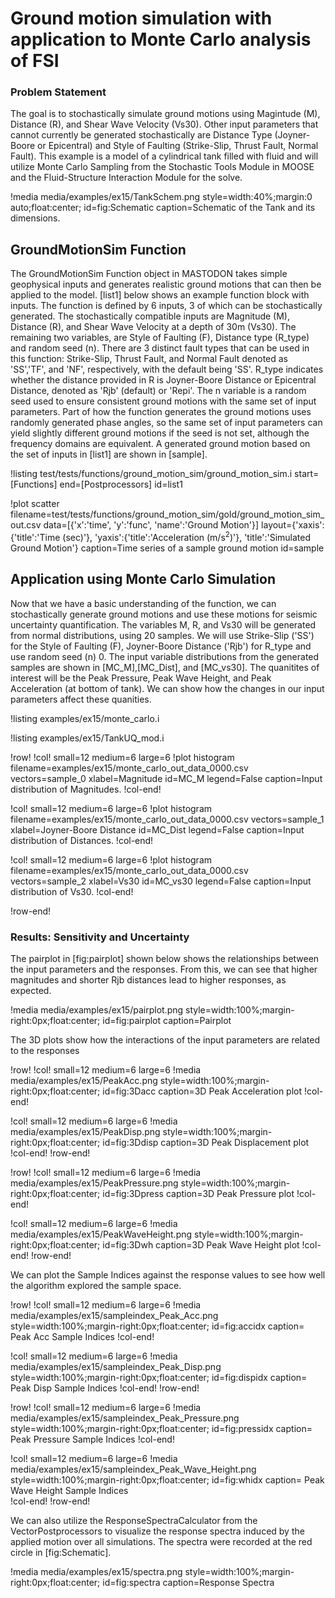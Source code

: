 # Ground motion simulation with application to Monte Carlo analysis of FSI


### Problem Statement

The goal is to stochastically simulate ground motions using Magintude (M), Distance (R), and Shear Wave Velocity (Vs30). Other input parameters that cannot currently be generated stochastically
are Distance Type (Joyner-Boore or Epicentral) and Style of Faulting (Strike-Slip, Thrust Fault, Normal Fault). This example is a model of a cylindrical tank filled with fluid and will utilize Monte Carlo Sampling from the Stochastic Tools
Module in MOOSE and the Fluid-Structure Interaction Module for the solve.


!media media/examples/ex15/TankSchem.png
       style=width:40%;margin:0 auto;float:center;
       id=fig:Schematic
       caption=Schematic of the Tank and its dimensions.


## GroundMotionSim Function

The GroundMotionSim Function object in MASTODON takes simple geophysical inputs and generates realistic ground motions that can then be applied to the model. [list1] below shows an example function block with inputs. The function is defined by 6 inputs, 3 of which can be stochastically generated. The stochastically compatible inputs are Magnitude (M), Distance (R), and Shear Wave Velocity at a depth of 30m (Vs30). The remaining two variables, are Style of Faulting (F), Distance type (R_type) and random seed (n). There are 3 distinct fault types that can be used in this function: Strike-Slip, Thrust Fault, and Normal Fault denoted as 'SS','TF', and 'NF', respectively, with the default being 'SS'. R_type indicates whether the distance provided in R is Joyner-Boore Distance or Epicentral Distance, denoted as 'Rjb' (default) or 'Repi'. The n variable is a random seed used to ensure consistent ground motions with the same set of input parameters. Part of how the function generates the ground motions uses randomly generated phase angles, so the same set of input parameters can yield slightly different ground motions if the seed is not set, although the frequency domains are equivalent. A generated ground motion based on the set of inputs in [list1] are shown in [sample]. 


!listing test/tests/functions/ground_motion_sim/ground_motion_sim.i start=[Functions] end=[Postprocessors] id=list1


!plot scatter filename=test/tests/functions/ground_motion_sim/gold/ground_motion_sim_out.csv
              data=[{'x':'time', 'y':'func', 'name':'Ground Motion'}]
              layout={'xaxis':{'title':'Time (sec)'},
                      'yaxis':{'title':'Acceleration (m/s<sup>2</sup>)'},
                      'title':'Simulated Ground Motion'}
              caption=Time series of a sample ground motion
              id=sample


## Application using Monte Carlo Simulation

Now that we have a basic understanding of the function, we can stochastically generate ground motions and use these motions for seismic uncertainty quantification. The variables M, R, and Vs30 will be generated from normal distributions, using 20 samples. We will use Strike-Slip ('SS') for the Style of Faulting (F), Joyner-Boore Distance ('Rjb') for R_type and use random seed (n) 0. The input variable distributions from the generated samples are shown in [MC_M],[MC_Dist], and [MC_vs30]. The quanitites of interest will be the Peak Pressure, Peak Wave Height, and Peak Acceleration (at bottom of tank). We can show how the changes in our input parameters affect these quanities.

!listing examples/ex15/monte_carlo.i

!listing examples/ex15/TankUQ_mod.i

!row!
!col! small=12 medium=6 large=6
!plot histogram filename=examples/ex15/monte_carlo_out_data_0000.csv
                vectors=sample_0
                xlabel=Magnitude
                id=MC_M
                legend=False
                caption=Input distribution of Magnitudes.
!col-end!

!col! small=12 medium=6 large=6
!plot histogram filename=examples/ex15/monte_carlo_out_data_0000.csv
                vectors=sample_1
                xlabel=Joyner-Boore Distance
                id=MC_Dist
                legend=False
                caption=Input distribution of Distances.
!col-end!

!col! small=12 medium=6 large=6
!plot histogram filename=examples/ex15/monte_carlo_out_data_0000.csv
                vectors=sample_2
                xlabel=Vs30
                id=MC_vs30
                legend=False
                caption=Input distribution of Vs30.
!col-end!

!row-end!

### Results: Sensitivity and Uncertainty

The pairplot in [fig:pairplot] shown below shows the relationships between the input parameters and the responses. From this, we can see that higher magnitudes and shorter Rjb distances lead to higher responses, as expected.

!media media/examples/ex15/pairplot.png
       style=width:100%;margin-right:0px;float:center;
       id=fig:pairplot
       caption=Pairplot


The 3D plots show how the interactions of the input parameters are related to the responses

!row!
!col! small=12 medium=6 large=6
!media media/examples/ex15/PeakAcc.png
       style=width:100%;margin-right:0px;float:center;
       id=fig:3Dacc
       caption=3D Peak Acceleration plot
!col-end!

!col! small=12 medium=6 large=6
!media media/examples/ex15/PeakDisp.png
       style=width:100%;margin-right:0px;float:center;
       id=fig:3Ddisp
       caption=3D Peak Displacement plot
!col-end!
!row-end!

!row!
!col! small=12 medium=6 large=6
!media media/examples/ex15/PeakPressure.png
       style=width:100%;margin-right:0px;float:center;
       id=fig:3Dpress
       caption=3D Peak Pressure plot
!col-end!

!col! small=12 medium=6 large=6
!media media/examples/ex15/PeakWaveHeight.png
       style=width:100%;margin-right:0px;float:center;
       id=fig:3Dwh
       caption=3D Peak Wave Height plot
!col-end!
!row-end!

We can plot the Sample Indices against the response values to see how well the algorithm explored the sample space.

!row!
!col! small=12 medium=6 large=6
!media media/examples/ex15/sampleindex_Peak_Acc.png
       style=width:100%;margin-right:0px;float:center;
       id=fig:accidx
       caption= Peak Acc Sample Indices
!col-end!

!col! small=12 medium=6 large=6
!media media/examples/ex15/sampleindex_Peak_Disp.png
       style=width:100%;margin-right:0px;float:center;
       id=fig:dispidx
       caption= Peak Disp Sample Indices
!col-end!
!row-end!

!row!
!col! small=12 medium=6 large=6
!media media/examples/ex15/sampleindex_Peak_Pressure.png
       style=width:100%;margin-right:0px;float:center;
       id=fig:pressidx
       caption= Peak Pressure Sample Indices
!col-end!

!col! small=12 medium=6 large=6
!media media/examples/ex15/sampleindex_Peak_Wave_Height.png
       style=width:100%;margin-right:0px;float:center;
       id=fig:whidx
       caption= Peak Wave Height Sample Indices            
!col-end!
!row-end!

We can also utilize the ResponseSpectraCalculator from the VectorPostprocessors to visualize the response spectra induced by the applied motion over all simulations. The spectra were recorded at the red circle in [fig:Schematic]. 

!media media/examples/ex15/spectra.png
       style=width:100%;margin-right:0px;float:center;
       id=fig:spectra
       caption=Response Spectra